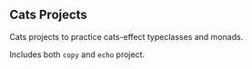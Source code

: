 ## Cats Projects

Cats projects to practice cats-effect typeclasses and monads.

Includes both `copy` and `echo` project. 